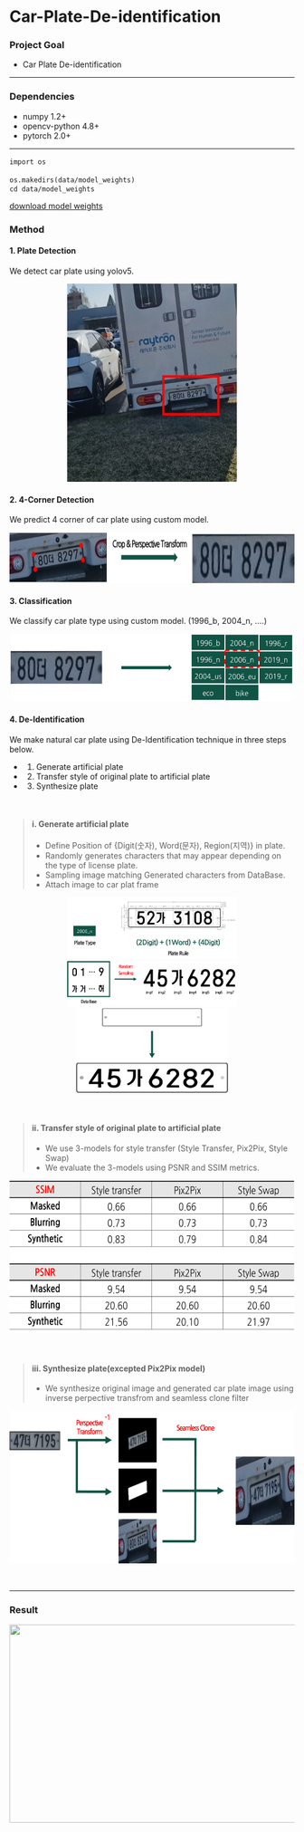 # Car-Plate-De-identification

### Project Goal
- Car Plate De-identification
--------------

### Dependencies
- numpy 1.2+
- opencv-python 4.8+
- pytorch 2.0+
--------------
~~~
import os

os.makedirs(data/model_weights)
cd data/model_weights
~~~
<a href="https://drive.google.com/drive/folders/1mbzC1hsGuE-jEdX0ImvXI4tSeNb3Il36?usp=drive_link">download model weights</a>
  
### Method
#### 1. Plate Detection
We detect car plate using yolov5.<br>
<p align="center">
  <img src="./results/plate detection.jpg" width="300" height="350"/>
</p>

#### 2. 4-Corner Detection
We predict 4 corner of car plate using custom model.<br>
<p align="center">
  <img src="./results/4 corner detection.png" width="700" height="90"/>
</p>

#### 3. Classification
We classify car plate type using custom model. (1996_b, 2004_n, ....)<br>
<p align="center">
  <img src="./results/classification.png" width="500" height="120"/>
</p>

#### 4. De-Identification
We make natural car plate using De-Identification technique in three steps below.<br>
- 1. Generate artificial plate
- 2. Transfer style of original plate to artificial plate
- 3. Synthesize plate

<br>

> #### i. Generate artificial plate
> - Define Position of {Digit(숫자), Word(문자), Region(지역)} in plate.<br>
> - Randomly generates characters that may appear depending on the type of license plate.<br>
> - Sampling image matching Generated characters from DataBase.<br>
> - Attach image to car plat frame
<p align="center">
  <img src="./results/de identification1.png" width="300" height="110"/>
  <img src="./results/de identification2.png" width="300" height="80"/>
  <img src="./results/de identification3.png" width="270" height="150"/>
</p>
<br>

> #### ii. Transfer style of original plate to artificial plate
> - We use 3-models for style transfer (Style Transfer, Pix2Pix, Style Swap)
> - We evaluate the 3-models using PSNR and SSIM metrics.
<p align="center">
<img src="./results/transfer1.png" width="630" height="270"/>
</p>
<br>

> #### iii. Synthesize plate(excepted Pix2Pix model)
> - We synthesize original image and generated car plate image using inverse perpective transfrom and seamless clone filter
<p align="center">
<img src="./results/synthetic1.png" width="630" height="270"/>
</p>
<br>

--------------
### Result
<p align="center">
<img src="./results/result.png" width="630" height="350"/>
</p>

